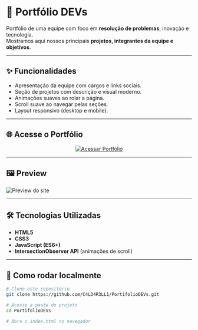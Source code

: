 # 🚀 Portfólio DEVs

Portfólio de uma equipe com foco em **resolução de problemas**, inovação e tecnologia.  
Mostramos aqui nossos principais **projetos, integrantes da equipe e objetivos**.

---

## ✨ Funcionalidades
- Apresentação da equipe com cargos e links sociais.  
- Seção de projetos com descrição e visual moderno.  
- Animações suaves ao rolar a página.  
- Scroll suave ao navegar pelas seções.  
- Layout responsivo (desktop e mobile).  

---

## 🌐 Acesse o Portfólio

<p align="center">
  <a href="https://c4ld4r3ll1.github.io/PortifolioDEVs" target="_blank">
    <img src="https://img.shields.io/badge/Acessar%20Portfólio-0984e3?style=for-the-badge&logo=google-chrome&logoColor=white" alt="Acessar Portfólio"/>
  </a>
</p>

---

## 🖼 Preview
![Preview do site](https://via.placeholder.com/800x400?text=Preview+do+Portf%C3%B3lio)

---

## 🛠 Tecnologias Utilizadas
- **HTML5**  
- **CSS3**  
- **JavaScript (ES6+)**  
- **IntersectionObserver API** (animações de scroll)  

---

## 📌 Como rodar localmente
```bash
# Clone este repositório
git clone https://github.com/C4LD4R3LL1/PortifolioDEVs.git

# Acesse a pasta do projeto
cd PortifolioDEVs

# Abra o index.html no navegador
